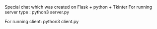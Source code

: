 Special chat which was created on Flask + python + Tkinter
For running server type :
python3 server.py

For running client:
python3 client.py
